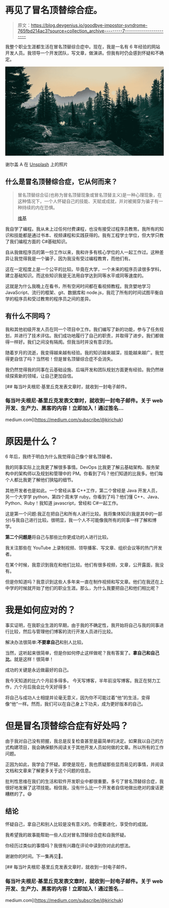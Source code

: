 # 再见了冒名顶替综合症。

> 原文：<https://blog.devgenius.io/goodbye-impostor-syndrome-765fbd214ac3?source=collection_archive---------7----------------------->

我整个职业生涯都生活在冒名顶替综合症中。现在，我是一名有 6 年经验的网站开发人员。我领导一个开发团队，写文章，做演讲。但我有时仍会感到怀疑和不确定。

![](img/631c876343db31e73eed7c13f38ec760.png)

谢尔盖 A 在 [Unsplash](https://unsplash.com/) 上的照片

## 什么是冒名顶替综合症，它从何而来？

> 冒名顶替综合征(也称为冒名顶替现象或冒名顶替主义)是一种心理现象，在这种情况下，一个人怀疑自己的技能、天赋或成就，并对被揭穿为骗子有一种持续的内在恐惧。
> 
> [维基](https://en.wikipedia.org/wiki/Impostor_syndrome)

我自学了编程。我从未上过任何付费课程，也没有接受过程序员教育。我所有的知识和技能都是通过书本、视频课程和实践获得的。我有工程学士学位，但大学只教了我们编程方面的 C#基础知识。

自从我做程序员的第一份工作以来，我和许多有核心学位的人一起工作过。这种差异让我觉得我是一个骗子，因为我没有受过编程教育，而他们有。

这在一定程度上是一个公平的比较。毕竟在大学，一个未来的程序员读很多学科，建立基础知识。而这些知识我是无法用自学达到同等水平或同等速度的。

这就是为什么我晚上在看书，所有空闲时间都在看视频教程。我贪婪地学习 JavaScript、流行的框架、git、数据库和 node.js，我花了所有的时间试图平衡自学的程序员和受过教育的程序员之间的差异。

## 有什么不同吗？

我和其他初级开发人员在同一个项目中工作。我们编写了新的功能，参与了任务规划，并进行了技术评估。我们成功地履行了自己的职责，并取得了进步。我们都做得一样好。我们之间没有隔阂。但我当时并没有意识到。

随着岁月的流逝，我变得越来越有经验。我的知识越来越深，技能越来越广。我觉得更自信了吗？当然啦！但是冒名顶替综合症不会消失。

我仍然觉得我的同事在云基础设施、后端开发和团队规划方面更有经验。我仍然继续探索新的领域，让自己更加自信。

[](https://medium.com/subscribe/@kirichuk) [## 每当叶夫根尼·基里丘克发表文章时，就收到一封电子邮件。

### 每当叶夫根尼·基里丘克发表文章时，就收到一封电子邮件。关于 web 开发、生产力、黑客的内容！立即加入！通过签名…

medium.com](https://medium.com/subscribe/@kirichuk) 

# 原因是什么？

6 年后，我终于明白为什么我觉得自己像个冒名顶替者。

我的同事实际上比我更了解很多事情。DevOps 比我更了解云基础架构、服务架构中的架构师以及规划和管理中的 PM。你看到了吗？他们知道的比我多。他们每个人都比我更了解他们狭隘的细节。

其他开发者也是如此。一个曾经从事 C++工作，第二个曾经是 Java 开发人员，另一个大学学 python，第四个周末学 ruby。你看到了吗？他们懂 C++、Java、Python、Ruby！我知道 javascript，曾经和 C#一起工作。

这是第一个问题:我正在把自己和所有人进行比较。我将集体知识(我是其中的一部分)与我自己进行比较。很明显，我一个人不可能像我所有的同事一样了解和博学。

**第二个问题是**将自己与那些比你更成功的人进行比较。

我关注那些在 YouTube 上录制视频、领导播客、写文章、组织会议等的热门开发者。

在某个时候，我意识到我在和他们比较。他们有很多视频，文章，公开露面，我没有。

但是你知道吗？我意识到这些人多年来一直在制作视频和写文章。他们在我还在上中学的时候就开始了他们的职业生涯。那么，为什么我要把自己和他们相比呢？

# 我是如何应对的？

事实证明，在我职业生涯的早期，由于我的不确定性，我开始将自己与我的同事进行比较，然后与管理他们博客的流行开发人员进行比较。

解决办法很简单:**不要拿自己**和别人比较。

当然，这听起来很简单，但是你如何停止这样做呢？我有答案了。**拿自己和自己比**。就是这样！很简单！

成功的关键是永远做最好的自己。

我今天知道的比六个月前多得多。
今天写博客，半年前没写博客。我正在努力工作，六个月后我会比今天好得多！

将自己与成功人士相提并论毫无意义，因为你不可能过着“他”的生活，变得像“他”一样。然而，我们可以在自己身上下功夫，成为更好版本的自己。

# 但是冒名顶替综合症有好处吗？

由于我对自己没有把握，我总是反复检查甚至是最简单的决定。如果我以自己的方式构建项目，我会确保额外阅读关于其他开发人员如何做的文章。所以所有的工作问题。

正因为如此，我学会了怀疑。即使是现在，我也质疑那些显而易见的事情，并阅读文档和文章来了解更多关于这个问题的信息。

批判性思维在我们的生活和软件开发职业中都很重要。多亏了冒名顶替综合症，我很好地发展了这项技能。相信我，没有什么比一个开发者自信地做出绝对的废话更糟糕的了。😄

## 结论

怀疑自己，拿自己和别人比较是没有意义的。你需要进化，享受你的成就。

我希望我的故事能帮助一些人应对冒名顶替综合症和自我怀疑。

你经历过类似的事情吗？我很有兴趣在评论中读到你对此的想法。

谢谢你的时间。下一集再见🙂。

[](https://medium.com/subscribe/@kirichuk) [## 每当叶夫根尼·基里丘克发表文章时，就收到一封电子邮件。

### 每当叶夫根尼·基里丘克发表文章时，就收到一封电子邮件。关于 web 开发、生产力、黑客的内容！立即加入！通过签名…

medium.com](https://medium.com/subscribe/@kirichuk)